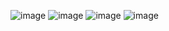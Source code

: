 ![image](https://github.com/user-attachments/assets/968100cc-eabe-465f-ad86-7c51317085e0)
![image](https://github.com/user-attachments/assets/792b54bb-7bc9-4f49-a365-0259fba86041)
![image](https://github.com/user-attachments/assets/61493d90-e1ad-4027-aa7b-00376e2e8ae7)
![image](https://github.com/user-attachments/assets/27ef0a33-57ca-402d-9f6b-2d4133b1843c)
